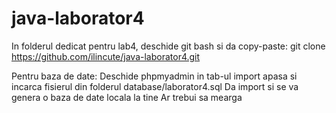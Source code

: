 # java-laborator4

In folderul dedicat pentru lab4, deschide git bash si da copy-paste: git clone https://github.com/ilincute/java-laborator4.git

Pentru baza de date:
Deschide phpmyadmin
in tab-ul import apasa si incarca fisierul din folderul database/laborator4.sql
Da import si se va genera o baza de date locala la tine
Ar trebui sa mearga

